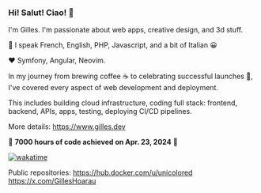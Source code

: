 ### Hi! Salut! Ciao! 👋

I'm Gilles. I'm passionate about web apps, creative design, and 3d stuff.

👋 I speak French, English, PHP, Javascript, and a bit of Italian 😀

❤️ Symfony, Angular, Neovim.

In my journey from brewing coffee ☕️ to celebrating successful launches 🎉, \
I've covered every aspect of web development and deployment.

This includes building cloud infrastructure, coding full stack: frontend, backend, APIs, apps, testing, deploying CI/CD pipelines.

More details: https://www.gilles.dev

🎉 **7000 hours of code achieved on Apr. 23, 2024** 🥳

[![wakatime](https://wakatime.com/badge/user/36d0aa99-a7ae-4bb7-a202-a3409eae939c.svg)](https://wakatime.com/@36d0aa99-a7ae-4bb7-a202-a3409eae939c)

Public repositories: https://hub.docker.com/u/unicolored \
https://x.com/GillesHoarau

<!--
**unicolored/unicolored** is a ✨ _special_ ✨ repository because its `README.md` (this file) appears on your GitHub profile.

Here are some ideas to get you started:

- 🔭 I’m currently working on ...
- 🌱 I’m currently learning ...
- 👯 I’m looking to collaborate on ...
- 🤔 I’m looking for help with ...
- 💬 Ask me about ...
- 📫 How to reach me: ...
- 😄 Pronouns: ...
- ⚡ Fun fact: ...
-->
